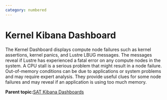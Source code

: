 ```yaml
---
category: numbered
---
```


# Kernel Kibana Dashboard

The Kernel Dashboard displays compute node failures such as kernel assertions, kernel panics, and Lustre LBUG messages. The messages reveal if Lustre has experienced a fatal error on any compute nodes in the system. A CPU stall is a serious problem that might result in a node failure. Out-of-memory conditions can be due to applications or system problems and may require expert analysis. They provide useful clues for some node failures and may reveal if an application is using too much memory.

**Parent topic:**[SAT Kibana Dashboards](SAT_Kibana_Dashboards.md)

